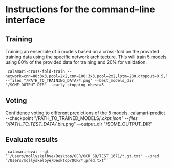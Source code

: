 # Instructions for the command–line interface

## Training 
Training an ensemble of 5 models based on a cross-fold on the provided training data using the specific network architecture. This will train 5 models using 80% of the provided data for training and 20% for validation.

	 calamari-cross-fold-train --network=cnn=80:3x3,pool=2x2,cnn=100:3x3,pool=2x2,lstm=200,dropout=0.5,lstm=200,dropout=0.5 --files "/PATH_TO_TRAINING_DATA/*.png" --best_models_dir "/SOME_OUTPUT_DIR" --early_stopping_nbest=5 

## Voting
  Confidence voting to different predictions of the 5 models.
 	 calamari-predict --checkpoint "/PATH_TO_TRAINED_MODELS/*.ckpt.json" --files "/PATH_TO_TEST_DATA/*.bin.png" --output_dir "/SOME_OUTPUT_DIR"
 
## Evaluate results

	 calamari-eval --gt ’’/Users/mollyskelbye/Desktop/OCR/OCR_SB/TEST_1671/*.gt.txt" --pred ”/Users/mollyskelbye/Desktop/OCR/*.pred.txt”’

 
